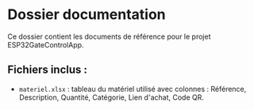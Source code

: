 # Dossier documentation

Ce dossier contient les documents de référence pour le projet ESP32GateControlApp.

## Fichiers inclus :
- `materiel.xlsx` : tableau du matériel utilisé avec colonnes : Référence, Description, Quantité, Catégorie, Lien d'achat, Code QR.
